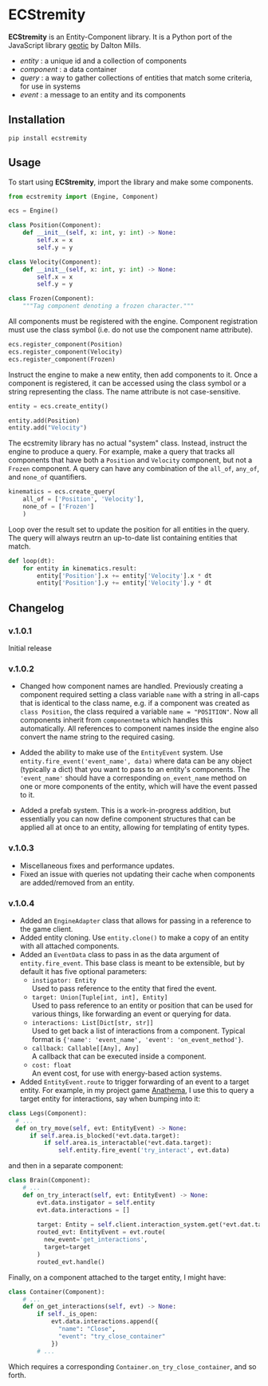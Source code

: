 # ECStremity

**ECStremity** is an Entity-Component library. It is a Python port of the JavaScript library [geotic](https://github.com/ddmills/geotic) by Dalton Mills.

- *entity* : a unique id and a collection of components
- *component* : a data container
- *query* : a way to gather collections of entities that match some criteria, for use in systems
- *event* : a message to an entity and its components

## Installation

```
pip install ecstremity
```

## Usage

To start using **ECStremity**, import the library and make some components.

```python
from ecstremity import (Engine, Component)

ecs = Engine()

class Position(Component):
    def __init__(self, x: int, y: int) -> None:
        self.x = x
        self.y = y

class Velocity(Component):
    def __init__(self, x: int, y: int) -> None:
        self.x = x
        self.y = y

class Frozen(Component):
    """Tag component denoting a frozen character."""
```

 All components must be registered with the engine. Component registration must use the class symbol (i.e. do not use the component name attribute).

```python
ecs.register_component(Position)
ecs.register_component(Velocity)
ecs.register_component(Frozen)
```

Instruct the engine to make a new entity, then add components to it.
Once a component is registered, it can be accessed using the class symbol or a string representing the class. The name attribute is not case-sensitive.

```python
entity = ecs.create_entity()

entity.add(Position)
entity.add("Velocity")
```

The ecstremity library has no actual "system" class. Instead, instruct the engine to produce a query. For example, make a query that tracks all components that have both a `Position` and `Velocity` component, but not a `Frozen` component. A query can have any combination of the `all_of`, `any_of`, and `none_of` quantifiers.

```python
kinematics = ecs.create_query(
    all_of = ['Position', 'Velocity'],
    none_of = ['Frozen']
    )
```

Loop over the result set to update the position for all entities in the query. The query will always reutrn an up-to-date list containing entities that match.

```python
def loop(dt):
    for entity in kinematics.result:
        entity['Position'].x += entity['Velocity'].x * dt
        entity['Position'].y += entity['Velocity'].y * dt
```


## Changelog

### v.1.0.1
Initial release

### v.1.0.2
- Changed how component names are handled. Previously creating a component required setting a class variable `name` 
  with a string in all-caps that is identical to the class name, e.g. if a component was created as `class Position`,
  the class required a variable `name = "POSITION"`. Now all components inherit from `componentmeta` which handles
  this automatically. All references to component names inside the engine also convert the name string to the required
  casing.

- Added the ability to make use of the `EntityEvent` system. Use `entity.fire_event('event_name', data)` where data can
  be any object (typically a dict) that you want to pass to an entity's components. The `'event_name'` should have a
  corresponding `on_event_name` method on one or more components of the entity, which will have the event passed to it.
  
- Added a prefab system. This is a work-in-progress addition, but essentially you can now define component structures
  that can be applied all at once to an entity, allowing for templating of entity types.
  
### v.1.0.3
- Miscellaneous fixes and performance updates.
- Fixed an issue with queries not updating their cache when components are added/removed from an entity.

### v.1.0.4
- Added an `EngineAdapter` class that allows for passing in a reference to the game client.
- Added entity cloning. Use `entity.clone()` to make a copy of an entity with all attached components.
- Added an `EventData` class to pass in as the data argument of `entity.fire_event`. This base class is meant to be
  extensible, but by default it has five optional parameters:
  - `instigator: Entity`   
    Used to pass reference to the entity that fired the event.
  - `target: Union[Tuple[int, int], Entity]`  
    Used to pass reference to an entity or position that can be used for various things, like forwarding an event or querying for data. 
  - `interactions: List[Dict[str, str]]`  
    Used to get back a list of interactions from a component. Typical format is `{'name': 'event_name', 'event': 'on_event_method'}`.
  - `callback: Callable[[Any], Any]`  
    A callback that can be executed inside a component.
  - `cost: float`  
    An event cost, for use with energy-based action systems.
- Added `EntityEvent.route` to trigger forwarding of an event to a target entity. For example, in my project game [Anathema](https://github.com/krummja/Anathema),
I use this to query a target entity for interactions, say when bumping into it:

```python
class Legs(Component):
  # ...
  def on_try_move(self, evt: EntityEvent) -> None:
      if self.area.is_blocked(*evt.data.target):
          if self.area.is_interactable(*evt.data.target):
              self.entity.fire_event('try_interact', evt.data)  
```

and then in a separate component:

```python
class Brain(Component):
    # ...
    def on_try_interact(self, evt: EntityEvent) -> None:
        evt.data.instigator = self.entity
        evt.data.interactions = []
        
        target: Entity = self.client.interaction_system.get(*evt.dat.target)
        routed_evt: EntityEvent = evt.route(
          new_event='get_interactions', 
          target=target
        )
        routed_evt.handle()
```

Finally, on a component attached to the target entity, I might have:

```python
class Container(Component):
    # ...
    def on_get_interactions(self, evt) -> None:
        if self._is_open:
            evt.data.interactions.append({
              "name": "Close",
              "event": "try_close_container"
            })
        # ...
```

Which requires a corresponding `Container.on_try_close_container`, and so forth.